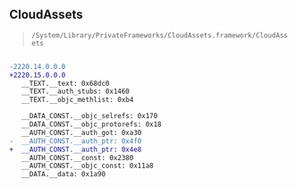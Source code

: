 ## CloudAssets

> `/System/Library/PrivateFrameworks/CloudAssets.framework/CloudAssets`

```diff

-2220.14.0.0.0
+2220.15.0.0.0
   __TEXT.__text: 0x68dc0
   __TEXT.__auth_stubs: 0x1460
   __TEXT.__objc_methlist: 0xb4

   __DATA_CONST.__objc_selrefs: 0x170
   __DATA_CONST.__objc_protorefs: 0x18
   __AUTH_CONST.__auth_got: 0xa30
-  __AUTH_CONST.__auth_ptr: 0x4f0
+  __AUTH_CONST.__auth_ptr: 0x4e8
   __AUTH_CONST.__const: 0x2380
   __AUTH_CONST.__objc_const: 0x11a8
   __DATA.__data: 0x1a90

```
